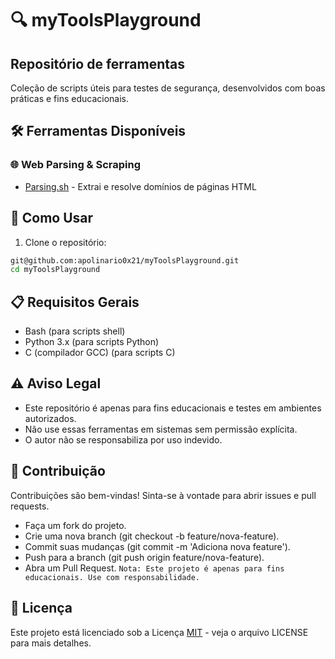 # 🔍 myToolsPlayground

## Repositório de ferramentas  
Coleção de scripts úteis para testes de segurança, desenvolvidos com boas práticas e fins educacionais.

## 🛠️ Ferramentas Disponíveis
### 🌐 Web Parsing & Scraping
- [Parsing.sh](src/parsing.sh) - Extrai e resolve domínios de páginas HTML

## 🚀 Como Usar

1. Clone o repositório:
```bash
git@github.com:apolinario0x21/myToolsPlayground.git
cd myToolsPlayground
```

## 📋 Requisitos Gerais
- Bash (para scripts shell)
- Python 3.x (para scripts Python)
- C (compilador GCC) (para scripts C)

## ⚠️ Aviso Legal
- Este repositório é apenas para fins educacionais e testes em ambientes autorizados.
- Não use essas ferramentas em sistemas sem permissão explícita.
- O autor não se responsabiliza por uso indevido.


## 🤝 Contribuição
Contribuições são bem-vindas! Sinta-se à vontade para abrir issues e pull requests.
- Faça um fork do projeto.
- Crie uma nova branch (git checkout -b feature/nova-feature).
- Commit suas mudanças (git commit -m 'Adiciona nova feature').
- Push para a branch (git push origin feature/nova-feature).
- Abra um Pull Request.
  ```Nota: Este projeto é apenas para fins educacionais. Use com responsabilidade.```

## 📝 Licença
Este projeto está licenciado sob a Licença [MIT](LICENSE) - veja o arquivo LICENSE para mais detalhes.